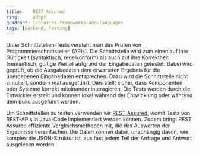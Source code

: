 ```yaml
---
title:    REST Assured  
ring:     adopt  
quadrant: libraries-frameworks-and-languages
tags: [Backend, Testing]
---
```


Unter Schnittstellen-Tests versteht man das Prüfen von Programmierschnittstellen (APIs). Die Schnittstelle wird zum
einen auf ihre Gültigkeit (syntaktisch, regelkonform) als auch auf ihre Korrektheit (semantisch, gültige Werte) aufgrund
der Eingabedaten getestet. Dabei wird geprüft, ob die Ausgabedaten dem erwarteten Ergebnis für die übergebenen
Eingabedaten entsprechen. Dazu wird die Schnittstelle nicht simuliert, sondern real ausgeführt. Dies stellt sicher, dass
Komponenten oder Systeme korrekt miteinander interagieren. Die Tests werden durch die Entwickler erstellt und können
lokal während der Entwicklung oder während dem Build ausgeführt werden.

Um Schnittstellen zu testen verwenden wir [REST Assured][rest-assured], womit Tests von REST-APIs in Java-Code
implementiert werden können. Zudem bringt REST Assured effiziente Vergleichsmethoden mit, die das Auswerten der
Ergebnisse vereinfachen. Die Daten können dabei, unabhängig davon, wie komplex die JSON-Struktur ist, aus fast jedem
Teil der Anfrage und Antwort ausgelesen werden.

[rest-assured]: https://rest-assured.io/
